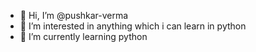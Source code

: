 - 👋 Hi, I’m @pushkar-verma
- 👀 I’m interested in anything which i can learn in python 
- 🌱 I’m currently learning python




